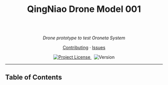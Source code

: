 <h1 align="center">QingNiao Drone Model 001</h1>
<br>
<br>

<p align="center">
  <i>Drone prototype to test Oroneta System</i>
</p>

<p align="center">
  <a href="./CONTRIBUTING.md">Contributing</a>
  ·
  <a href="https://github.com/ZhengLinLei/QN001-drone/issues">Issues</a>
</p>

<p align="center">
  <a href="https://opensource.org/license/mit">
    <img src="https://img.shields.io/badge/License-MIT-blue.svg" alt="Project License" />
  </a>&nbsp;
  <a>
    <img src="https://img.shields.io/badge/version-S.A-brightgreen" alt="Version" />
  </a>
</p>

<hr>

## Table of Contents